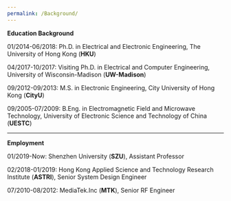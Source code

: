 ```yaml
---
permalink: /Background/
---
```

**Education Background**

01/2014-06/2018:  Ph.D. in Electrical and Electronic Engineering, The University of Hong Kong (**HKU**)<br />	
	 
04/2017-10/2017:  Visiting Ph.D. in Electrical and Computer Engineering,  University of Wisconsin-Madison (**UW-Madison**)<br /> 
      
09/2012-09/2013:  M.S.  in Electronic Engineering,  City University of Hong Kong (**CityU**)<br />  
                  	                                                   
09/2005-07/2009:  B.Eng. in Electromagnetic Field and Microwave Technology,  University of Electronic Science and Technology of China (**UESTC**)<br />

***
**Employment**  

01/2019-Now: Shenzhen University (**SZU**),  Assistant Professor<br /> 

02/2018-01/2019: Hong Kong Applied Science and Technology Research Institute (**ASTRI**),  Senior System Design Engineer<br /> 

07/2010-08/2012: MediaTek.Inc (**MTK**),  Senior RF Engineer








